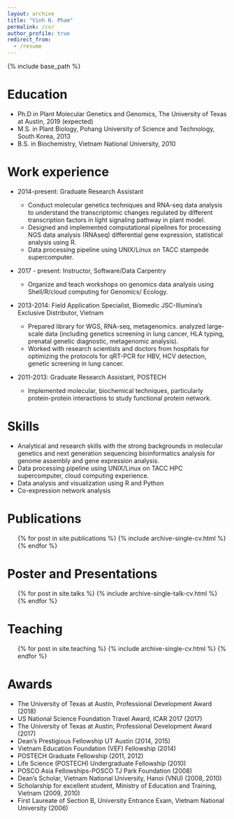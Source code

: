 ```yaml
---
layout: archive
title: "Vinh N. Pham"
permalink: /cv/
author_profile: true
redirect_from:
  - /resume
---
```


{% include base_path %}


Education
======
* Ph.D in Plant Molecular Genetics and Genomics, The University of Texas at Austin, 2019 (expected)
* M.S. in Plant Biology, Pohang University of Science and Technology, South Korea, 2013
* B.S. in Biochemistry, Vietnam National University, 2010

Work experience
======
* 2014-present: Graduate Research Assistant
  * Conduct molecular genetics techniques and RNA-seq data analysis to understand the transcriptomic changes regulated by different transcription factors in light signaling pathway in plant model.
  * Designed and implemented computational pipelines for processing NGS data analysis (RNAseq) differential gene expression, statistical analysis using R.
  * Data processing pipeline using UNIX/Linux on TACC stampede supercomputer.

* 2017 - present: Instructor, Software/Data Carpentry
  * Organize and teach workshops on genomics data analysis using Shell/R/cloud computing for Genomics/ Ecology.
  
* 2013-2014: Field Application Specialist, Biomedic JSC-Illumina’s Exclusive Distributor, Vietnam
  * Prepared library for WGS, RNA-seq, metagenomics. analyzed large-scale data (including genetics screening in lung cancer, HLA typing, prenatal genetic diagnostic, metagenomic analysis).
  * Worked with research scientists and doctors from hospitals for optimizing the protocols for qRT-PCR for HBV, HCV detection, genetic screening in lung cancer.
  
* 2011-2013: Graduate Research Assistant, POSTECH
  * Implemented molecular, biochemical techniques, particularly protein-protein interactions to
study functional protein network.
  
Skills
======
* Analytical and research skills with the strong backgrounds in molecular genetics and next generation sequencing bioinformatics analysis for genome assembly and gene expression analysis.
* Data processing pipeline using UNIX/Linux on TACC HPC supercomputer, cloud computing experience.
* Data analysis and visualization using R and Python
* Co-expression network analysis 

Publications
======
  <ul>{% for post in site.publications %}
    {% include archive-single-cv.html %}
  {% endfor %}</ul>
  
Poster and Presentations
======
  <ul>{% for post in site.talks %}
    {% include archive-single-talk-cv.html %}
  {% endfor %}</ul>
  
Teaching
======
  <ul>{% for post in site.teaching %}
    {% include archive-single-cv.html %}
  {% endfor %}</ul>
  
Awards
======
* The University of Texas at Austin, Professional Development Award (2018)
* US National Science Foundation Travel Award, ICAR 2017 (2017)
* The University of Texas at Austin, Professional Development Award (2017)
* Dean’s Prestigious Fellowship UT Austin (2014, 2015)
* Vietnam Education Foundation (VEF) Fellowship (2014)
* POSTECH Graduate Fellowship (2011, 2012)
* Life Science (POSTECH) Undergraduate Fellowship (2010)
* POSCO Asia Fellowships-POSCO TJ Park Foundation (2008)
* Dean’s Scholar, Vietnam National University, Hanoi (VNU) (2008, 2010)
* Scholarship for excellent student, Ministry of Education and Training, Vietnam (2009, 2010)
* First Laureate of Section B, University Entrance Exam, Vietnam National University (2006)

